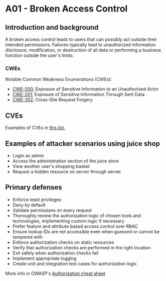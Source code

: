 # A01 - Broken Access Control

## Introduction and background

A broken access control leads to users that can possibly act outside their
intended permissions. Failures typically lead to unauthorized information
disclosure, modification, or destruction of all data or performing a business
function outside the user's limits.

### CWEs

Notable Common Weakness Enumerations (CWEs):

- [CWE-200:](https://cwe.mitre.org/data/definitions/200.html) Exposure of
Sensitive Information to an Unauthorized Actor
- [CWE-201:](https://cwe.mitre.org/data/definitions/201.html) Exposure of
Sensitive Information Through Sent Data
- [CWE-352:](https://cwe.mitre.org/data/definitions/352.html) Cross-Site
Request Forgery

## CVEs

Examples of CVEs in [this list.](https://www.opencve.io/cve?cwe=CWE-200)

## Examples of attacker scenarios using juice shop

- Login as admin
- Access the administration section of the juice store
- View another user's shopping basket
- Request a hidden resource on server through server

## Primary defenses

- Enforce least privileges
- Deny by default
- Validate permissions on every request
- Thoroughly review the authorization logic of chosen tools and technologies,
implementing custom logic if necessary
- Prefer feature and attribute based access control over RBAC
- Ensure lookup IDs are not accessible even when guessed or cannot
be tampered with
- Enforce authorization checks on static resources
- Verify that authorization checks are performed in the right location
- Exit safely when authorization checks fail
- Implement appropriate logging
- Create unit and integration test cases for authorization logic

More info in OWASP's [Authorization cheat sheet](https://cheatsheetseries.owasp.org/cheatsheets/Authorization_Cheat_Sheet.html)
